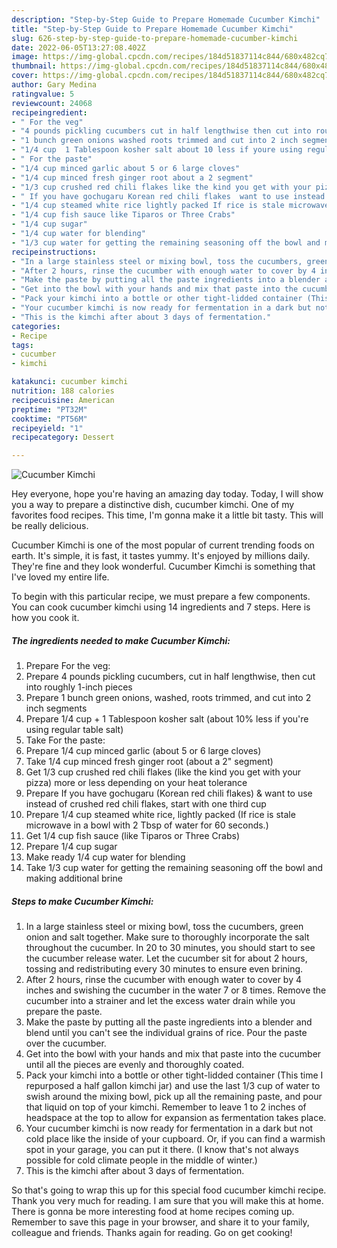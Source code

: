 ```yaml
---
description: "Step-by-Step Guide to Prepare Homemade Cucumber Kimchi"
title: "Step-by-Step Guide to Prepare Homemade Cucumber Kimchi"
slug: 626-step-by-step-guide-to-prepare-homemade-cucumber-kimchi
date: 2022-06-05T13:27:08.402Z
image: https://img-global.cpcdn.com/recipes/184d51837114c844/680x482cq70/cucumber-kimchi-recipe-main-photo.jpg
thumbnail: https://img-global.cpcdn.com/recipes/184d51837114c844/680x482cq70/cucumber-kimchi-recipe-main-photo.jpg
cover: https://img-global.cpcdn.com/recipes/184d51837114c844/680x482cq70/cucumber-kimchi-recipe-main-photo.jpg
author: Gary Medina
ratingvalue: 5
reviewcount: 24068
recipeingredient:
- " For the veg"
- "4 pounds pickling cucumbers cut in half lengthwise then cut into roughly 1inch pieces"
- "1 bunch green onions washed roots trimmed and cut into 2 inch segments"
- "1/4 cup  1 Tablespoon kosher salt about 10 less if youre using regular table salt"
- " For the paste"
- "1/4 cup minced garlic about 5 or 6 large cloves"
- "1/4 cup minced fresh ginger root about a 2 segment"
- "1/3 cup crushed red chili flakes like the kind you get with your pizza more or less depending on your heat tolerance"
- " If you have gochugaru Korean red chili flakes  want to use instead of crushed red chili flakes start with one third cup"
- "1/4 cup steamed white rice lightly packed If rice is stale microwave in a bowl with 2 Tbsp of water for 60 seconds"
- "1/4 cup fish sauce like Tiparos or Three Crabs"
- "1/4 cup sugar"
- "1/4 cup water for blending"
- "1/3 cup water for getting the remaining seasoning off the bowl and making additional brine"
recipeinstructions:
- "In a large stainless steel or mixing bowl, toss the cucumbers, green onion and salt together. Make sure to thoroughly incorporate the salt throughout the cucumber. In 20 to 30 minutes, you should start to see the cucumber release water. Let the cucumber sit for about 2 hours, tossing and redistributing every 30 minutes to ensure even brining."
- "After 2 hours, rinse the cucumber with enough water to cover by 4 inches and swishing the cucumber in the water 7 or 8 times. Remove the cucumber into a strainer and let the excess water drain while you prepare the paste."
- "Make the paste by putting all the paste ingredients into a blender and blend until you can&#39;t see the individual grains of rice. Pour the paste over the cucumber."
- "Get into the bowl with your hands and mix that paste into the cucumber until all the pieces are evenly and thoroughly coated."
- "Pack your kimchi into a bottle or other tight-lidded container (This time I repurposed a half gallon kimchi jar) and use the last 1/3 cup of water to swish around the mixing bowl, pick up all the remaining paste, and pour that liquid on top of your kimchi. Remember to leave 1 to 2 inches of headspace at the top to allow for expansion as fermentation takes place."
- "Your cucumber kimchi is now ready for fermentation in a dark but not cold place like the inside of your cupboard. Or, if you can find a warmish spot in your garage, you can put it there. (I know that&#39;s not always possible for cold climate people in the middle of winter.)"
- "This is the kimchi after about 3 days of fermentation."
categories:
- Recipe
tags:
- cucumber
- kimchi

katakunci: cucumber kimchi 
nutrition: 188 calories
recipecuisine: American
preptime: "PT32M"
cooktime: "PT56M"
recipeyield: "1"
recipecategory: Dessert

---
```



![Cucumber Kimchi](https://img-global.cpcdn.com/recipes/184d51837114c844/680x482cq70/cucumber-kimchi-recipe-main-photo.jpg)

Hey everyone, hope you're having an amazing day today. Today, I will show you a way to prepare a distinctive dish, cucumber kimchi. One of my favorites food recipes. This time, I'm gonna make it a little bit tasty. This will be really delicious.



Cucumber Kimchi is one of the most popular of current trending foods on earth. It's simple, it is fast, it tastes yummy. It's enjoyed by millions daily. They're fine and they look wonderful. Cucumber Kimchi is something that I've loved my entire life.


To begin with this particular recipe, we must prepare a few components. You can cook cucumber kimchi using 14 ingredients and 7 steps. Here is how you cook it.

<!--inarticleads1-->

##### The ingredients needed to make Cucumber Kimchi:

1. Prepare  For the veg:
1. Prepare 4 pounds pickling cucumbers, cut in half lengthwise, then cut into roughly 1-inch pieces
1. Prepare 1 bunch green onions, washed, roots trimmed, and cut into 2 inch segments
1. Prepare 1/4 cup + 1 Tablespoon kosher salt (about 10% less if you&#39;re using regular table salt)
1. Take  For the paste:
1. Prepare 1/4 cup minced garlic (about 5 or 6 large cloves)
1. Take 1/4 cup minced fresh ginger root (about a 2&#34; segment)
1. Get 1/3 cup crushed red chili flakes (like the kind you get with your pizza) more or less depending on your heat tolerance
1. Prepare  If you have gochugaru (Korean red chili flakes) &amp; want to use instead of crushed red chili flakes, start with one third cup
1. Prepare 1/4 cup steamed white rice, lightly packed (If rice is stale microwave in a bowl with 2 Tbsp of water for 60 seconds.)
1. Get 1/4 cup fish sauce (like Tiparos or Three Crabs)
1. Prepare 1/4 cup sugar
1. Make ready 1/4 cup water for blending
1. Take 1/3 cup water for getting the remaining seasoning off the bowl and making additional brine




<!--inarticleads2-->

##### Steps to make Cucumber Kimchi:

1. In a large stainless steel or mixing bowl, toss the cucumbers, green onion and salt together. Make sure to thoroughly incorporate the salt throughout the cucumber. In 20 to 30 minutes, you should start to see the cucumber release water. Let the cucumber sit for about 2 hours, tossing and redistributing every 30 minutes to ensure even brining.
1. After 2 hours, rinse the cucumber with enough water to cover by 4 inches and swishing the cucumber in the water 7 or 8 times. Remove the cucumber into a strainer and let the excess water drain while you prepare the paste.
1. Make the paste by putting all the paste ingredients into a blender and blend until you can&#39;t see the individual grains of rice. Pour the paste over the cucumber.
1. Get into the bowl with your hands and mix that paste into the cucumber until all the pieces are evenly and thoroughly coated.
1. Pack your kimchi into a bottle or other tight-lidded container (This time I repurposed a half gallon kimchi jar) and use the last 1/3 cup of water to swish around the mixing bowl, pick up all the remaining paste, and pour that liquid on top of your kimchi. Remember to leave 1 to 2 inches of headspace at the top to allow for expansion as fermentation takes place.
1. Your cucumber kimchi is now ready for fermentation in a dark but not cold place like the inside of your cupboard. Or, if you can find a warmish spot in your garage, you can put it there. (I know that&#39;s not always possible for cold climate people in the middle of winter.)
1. This is the kimchi after about 3 days of fermentation.




So that's going to wrap this up for this special food cucumber kimchi recipe. Thank you very much for reading. I am sure that you will make this at home. There is gonna be more interesting food at home recipes coming up. Remember to save this page in your browser, and share it to your family, colleague and friends. Thanks again for reading. Go on get cooking!
